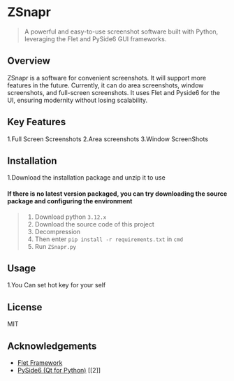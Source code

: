 # ZSnapr

> A powerful and easy-to-use screenshot software built with Python, leveraging the Flet and PySide6 GUI frameworks.

## Overview

ZSnapr is a software for convenient screenshots. It will support more features in the future. Currently, it can do area screenshots, window screenshots, and full-screen screenshots. It uses Flet and Pyside6 for the UI, ensuring modernity without losing scalability.

## Key Features

1.Full Screen Screenshots
2.Area screenshots
3.Window ScreenShots

## Installation

1.Download the installation package and unzip it to use
#### If there is no latest version packaged, you can try downloading the source package and configuring the environment
> 1. Download python `3.12.x`
> 2. Download the source code of this project
> 3. Decompression
> 4. Then enter `pip install -r requirements.txt` in `cmd`
> 5. Run `ZSnapr.py`
## Usage

1.You Can set hot key for your self

## License

MIT

## Acknowledgements

* [Flet Framework](https://flet.dev/)
* [PySide6 (Qt for Python)](https://doc.qt.io/qtforpython/) [[2]]
